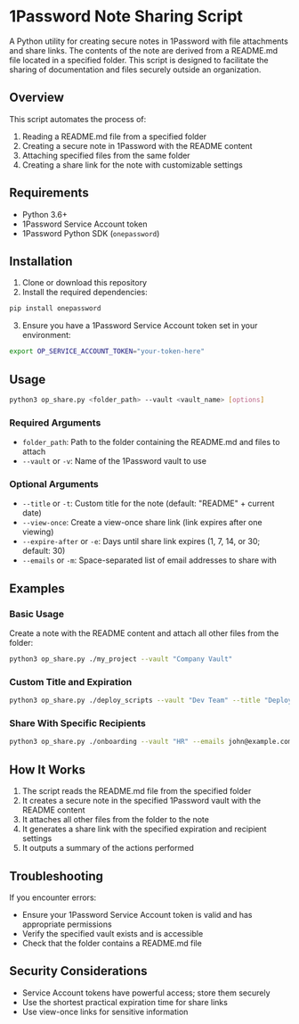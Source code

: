# 1Password Note Sharing Script

A Python utility for creating secure notes in 1Password with file attachments and share links. The contents of the note are derived from a README.md file located in a specified folder. This script is designed to facilitate the sharing of documentation and files securely outside an organization.

## Overview

This script automates the process of:

1. Reading a README.md file from a specified folder
2. Creating a secure note in 1Password with the README content
3. Attaching specified files from the same folder
4. Creating a share link for the note with customizable settings

## Requirements

- Python 3.6+
- 1Password Service Account token
- 1Password Python SDK (`onepassword`)

## Installation

1. Clone or download this repository
2. Install the required dependencies:

```bash
pip install onepassword
```

3. Ensure you have a 1Password Service Account token set in your environment:

```bash
export OP_SERVICE_ACCOUNT_TOKEN="your-token-here"
```

## Usage

```bash
python3 op_share.py <folder_path> --vault <vault_name> [options]
```

### Required Arguments

- `folder_path`: Path to the folder containing the README.md and files to attach
- `--vault` or `-v`: Name of the 1Password vault to use

### Optional Arguments

- `--title` or `-t`: Custom title for the note (default: "README" + current date)
- `--view-once`: Create a view-once share link (link expires after one viewing)
- `--expire-after` or `-e`: Days until share link expires (1, 7, 14, or 30; default: 30)
- `--emails` or `-m`: Space-separated list of email addresses to share with

## Examples

### Basic Usage

Create a note with the README content and attach all other files from the folder:

```bash
python3 op_share.py ./my_project --vault "Company Vault"
```

### Custom Title and Expiration

```bash
python3 op_share.py ./deploy_scripts --vault "Dev Team" --title "Deployment Instructions" --expire-after 7
```

### Share With Specific Recipients

```bash
python3 op_share.py ./onboarding --vault "HR" --emails john@example.com sarah@example.com --view-once
```

## How It Works

1. The script reads the README.md file from the specified folder
2. It creates a secure note in the specified 1Password vault with the README content
3. It attaches all other files from the folder to the note
4. It generates a share link with the specified expiration and recipient settings
5. It outputs a summary of the actions performed

## Troubleshooting

If you encounter errors:

- Ensure your 1Password Service Account token is valid and has appropriate permissions
- Verify the specified vault exists and is accessible
- Check that the folder contains a README.md file

## Security Considerations

- Service Account tokens have powerful access; store them securely
- Use the shortest practical expiration time for share links
- Use view-once links for sensitive information
